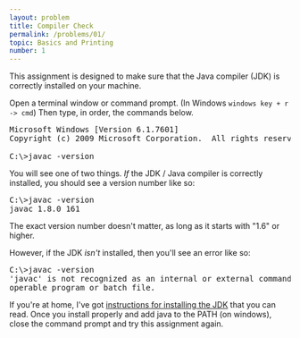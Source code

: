 ```yaml
---
layout: problem
title: Compiler Check
permalink: /problems/01/
topic: Basics and Printing
number: 1
---
```

<p>This assignment is designed to make sure that the Java compiler
(JDK) is correctly installed on your machine.</p>

Open a terminal window or command prompt. (In Windows `windows key + r -> cmd`)
Then type, in order, the commands below.

<PRE CLASS=DOSBOX>Microsoft Windows [Version 6.1.7601]
Copyright (c) 2009 Microsoft Corporation.  All rights reserved.

C:\&gt;<kbd>javac -version</kbd>
</PRE>

<p>You will see one of two things. <em>If</em> the JDK / Java compiler
is correctly installed, you should see a version number like so:</p>

<PRE CLASS=DOSBOX>C:\&gt;<kbd>javac -version</kbd>
javac 1.8.0_161
</PRE>

<p>The exact version number doesn't matter, as long as it starts with "1.6" or higher.</p>

<p>However, if the JDK <em>isn't</em> installed, then you'll see an error like so:</p>

<PRE CLASS=DOSBOX>C:\&gt;<kbd>javac -version</kbd>
'javac' is not recognized as an internal or external command,
operable program or batch file.
</PRE>

<p>If you're at home, I've got <a href="/problems/jdk-install/">instructions
for installing the JDK</a> that you can read. Once you install properly 
and add java to the PATH (on windows), close the command prompt and try 
this assignment again.</p>